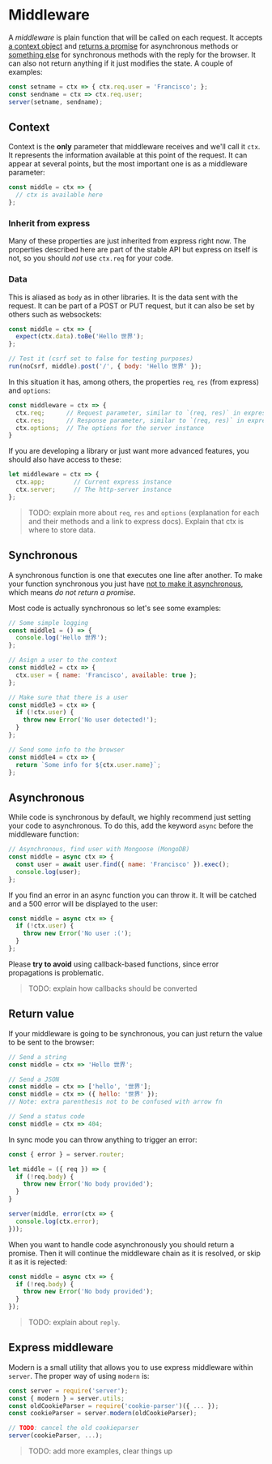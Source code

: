 # Middleware

A *middleware* is plain function that will be called on each request. It accepts [a context object](#context) and [returns a promise](#asynchronous-return) for asynchronous methods or [something else](#synchronous-return) for synchronous methods with the reply for the browser. It can also not return anything if it just modifies the state. A couple of examples:

```js
const setname = ctx => { ctx.req.user = 'Francisco'; };
const sendname = ctx => ctx.req.user;
server(setname, sendname);
```



## Context

Context is the **only** parameter that middleware receives and we'll call it `ctx`. It represents the information available at this point of the request. It can appear at several points, but the most important one is as a middleware parameter:

```js
const middle = ctx => {
  // ctx is available here
};
```



### Inherit from express

Many of these properties are just inherited from express right now. The properties described here are part of the stable API but express on itself is not, so you should *not* use `ctx.req` for your code.



### Data

This is aliased as `body` as in other libraries. It is the data sent with the request. It can be part of a POST or PUT request, but it can also be set by others such as websockets:

```js
const middle = ctx => {
  expect(ctx.data).toBe('Hello 世界');
};

// Test it (csrf set to false for testing purposes)
run(noCsrf, middle).post('/', { body: 'Hello 世界' });
```




In this situation it has, among others, the properties `req`, `res` (from express) and `options`:

```js
const middleware = ctx => {
  ctx.req;      // Request parameter, similar to `(req, res)` in express
  ctx.res;      // Response parameter, similar to `(req, res)` in express
  ctx.options;  // The options for the server instance
}
```

If you are developing a library or just want more advanced features, you should also have access to these:

```js
let middleware = ctx => {
  ctx.app;        // Current express instance
  ctx.server;     // The http-server instance
};
```


> TODO: explain more about `req`, `res` and `options` (explanation for each and their methods and a link to express docs). Explain that ctx is where to store data.



## Synchronous

A synchronous function is one that executes one line after another. To make your function synchronous you just have [not to make it asynchronous](#asynchronous-return), which means *do not return a promise*.

Most code is actually synchronous so let's see some examples:

```js
// Some simple logging
const middle1 = () => {
  console.log('Hello 世界');
};

// Asign a user to the context
const middle2 = ctx => {
  ctx.user = { name: 'Francisco', available: true };
};

// Make sure that there is a user
const middle3 = ctx => {
  if (!ctx.user) {
    throw new Error('No user detected!');
  }
};

// Send some info to the browser
const middle4 = ctx => {
  return `Some info for ${ctx.user.name}`;
};
```


## Asynchronous

While code is synchronous by default, we highly recommend just setting your code to asynchronous. To do this, add the keyword `async` before the middleware function:

```js
// Asynchronous, find user with Mongoose (MongoDB)
const middle = async ctx => {
  const user = await user.find({ name: 'Francisco' }).exec();
  console.log(user);
};
```

If you find an error in an async function you can throw it. It will be catched and a 500 error will be displayed to the user:

```js
const middle = async ctx => {
  if (!ctx.user) {
    throw new Error('No user :(');
  }
};
```

Please **try to avoid** using callback-based functions, since error propagations is problematic.

> TODO: explain how callbacks should be converted



## Return value

If your middleware is going to be synchronous, you can just return the value to be sent to the browser:

```js
// Send a string
const middle = ctx => 'Hello 世界';

// Send a JSON
const middle = ctx => ['hello', '世界'];
const middle = ctx => ({ hello: '世界' });
// Note: extra parenthesis not to be confused with arrow fn

// Send a status code
const middle = ctx => 404;
```

In sync mode you can throw anything to trigger an error:

```js
const { error } = server.router;

let middle = ({ req }) => {
  if (!req.body) {
    throw new Error('No body provided');
  }
}

server(middle, error(ctx => {
  console.log(ctx.error);
}));
```

When you want to handle code asynchronously you should return a promise. Then it will continue the middleware chain as it is resolved, or skip it as it is rejected:

```js
const middle = async ctx => {
  if (!req.body) {
    throw new Error('No body provided');
  }
});
```

> TODO: explain about `reply`.



## Express middleware

Modern is a small utility that allows you to use express middleware within `server`. The proper way of using `modern` is:

```js
const server = require('server');
const { modern } = server.utils;
const oldCookieParser = require('cookie-parser')({ ... });
const cookieParser = server.modern(oldCookieParser);

// TODO: cancel the old cookieparser
server(cookieParser, ...);
```

> TODO: add more examples, clear things up
